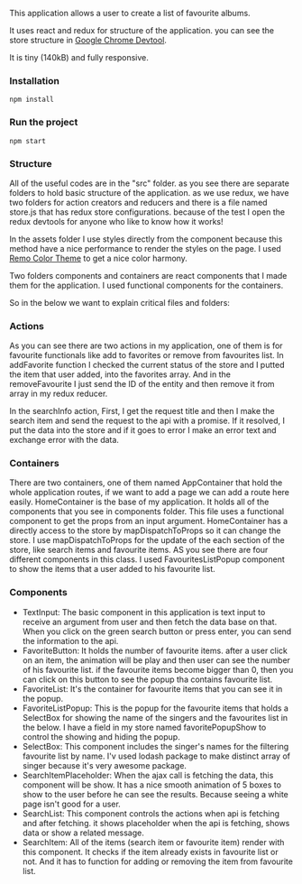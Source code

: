 This application allows a user to create a list of favourite albums.

It uses react and redux for structure of the application. you can see the store structure in [Google Chrome Devtool](https://github.com/gaearon/redux-devtools).

It is tiny (140kB) and fully responsive.

### Installation

```
npm install
```

### Run the project

```
npm start
```

### Structure

All of the useful codes are in the "src" folder. as you see there are separate folders to hold basic structure of the application. as we use redux, we have two folders for action creators and reducers and there is a file named store.js that has redux store configurations. because of the test I open the redux devtools for anyone who like to know how it works!

In the assets folder I use styles directly from the component because this method have a nice performance to render the styles on the page. I used [Remo Color Theme](https://color.adobe.com/Retro-color-theme-10216393/) to get a nice color harmony.

Two folders components and containers are react components that I made them for the application. I used functional components for the containers.

So in the below we want to explain critical files and folders:

### Actions

As you can see there are two actions in my application, one of them is for favourite functionals like add to favorites or remove from favourites list.
In addFavorite function I checked the current status of the store and I putted the item that user added, into the favorites array.
And in the removeFavourite I just send the ID of the entity and then remove it from array in my redux reducer.

In the searchInfo action, First, I get the request title and then I make the search item and send the request to the api with a promise. If it resolved, I put the data into the store and if it goes to error I make an error text and exchange error with the data.

### Containers

There are two containers, one of them named AppContainer that hold the whole application routes, if we want to add a page we can add a route here easily.
HomeContainer is the base of my application. It holds all of the components that you see in components folder.
This file uses a functional component to get the props from an input argument. HomeContainer has a directly access to the store by mapDispatchToProps so it can change the store.
I use mapDispatchToProps for the update of the each section of the store, like search items and favourite items.
AS you see there are four different components in this class. I used FavouritesListPopup component to show the items that a user added to his favourite list.

### Components

* TextInput: The basic component in this application is text input to receive an argument from user and then fetch the data base on that. When you click on the green search button or press enter, you can send the information to the api.
* FavoriteButton: It holds the number of favourite items. after a user click on an item, the animation will be play and then user can see the number of his favourite list. if the favourite items become bigger than 0, then you can click on this button to see the popup tha contains favourite list.
* FavoriteList: It's the container for favourite items that you can see it in the popup.
* FavoriteListPopup: This is the popup for the favourite items that holds a SelectBox for showing the name of the singers and the favourites list in the below. I have a field in my store named favoritePopupShow to control the showing and hiding the popup.
* SelectBox: This component includes the singer's names for the filtering favourite list by name. I'v used lodash package to make distinct array of singer because it's very awesome package.
* SearchItemPlaceholder: When the ajax call is fetching the data, this component will be show. It has a nice smooth animation of 5 boxes to show to the user before he can see the results. Because seeing a white page isn't good for a user.
* SearchList: This component controls the actions when api is fetching and after fetching. it shows placeholder when the api is fetching, shows data or show a related message.
* SearchItem: All of the items (search item or favourite item) render with this component. It checks if the item already exists in favourite list or not. And it has to function for adding or removing the item from favourite list.
